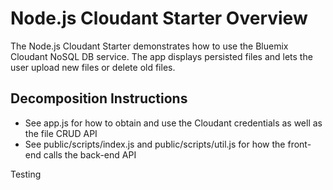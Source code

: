 # Node.js Cloudant Starter Overview

The Node.js Cloudant Starter demonstrates how to use the Bluemix Cloudant NoSQL DB service. The app displays persisted files and lets the user upload new files or delete old files.

## Decomposition Instructions

* See app.js for how to obtain and use the Cloudant credentials as well as the file CRUD API
* See public/scripts/index.js and public/scripts/util.js for how the front-end calls the back-end API

Testing